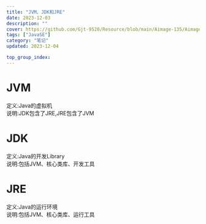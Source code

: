 ```yaml
---
title: "JVM、JDK和JRE"
date: 2023-12-03
description: ""
cover: https://github.com/Gjt-9520/Resource/blob/main/Aimage-135/Aimage88.jpg?raw=true
tags: ["JavaSE"]
category: "笔记"
updated: 2023-12-04

top_group_index:
---
```


# JVM

定义:Java的虚拟机   
说明:JDK包含了JRE,JRE包含了JVM    

# JDK

定义:Java的开发Library   
说明:包括JVM、核心类库、开发工具   

# JRE

定义:Java的运行环境    
说明:包括JVM、核心类库、运行工具    

